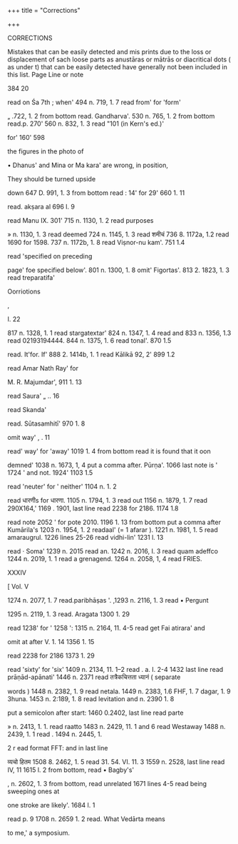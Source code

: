 +++
title = "Corrections"

+++

CORRECTIONS 

Mistakes that can be easily detected and mis prints due to the loss or displacement of sach loose parts as anustāras or mātrās or diacritical dots ( as under t) that can be easily detected have generally not been included in this list. Page Line or note 

384 20 

read on Śa 7th ; when' 494 n. 719, 1. 7 read from' for 'form' 

„ .722, 1. 2 from bottom read. Gandharva'. 530 n. 765, 1. 2 from bottom read.p. 270' 560 n. 832, 1. 3 read "101 (in Kern's ed.)' 

for' 160' 598 

the figures in the photo of 

• Dhanus' and Mina or Ma kara' are wrong, in position, 

They should be turned upside 

down 647 D. 991, 1. 3 from bottom read : 14' for 29' 660 1. 11 

read. akṣara al 696 l. 9 

read Manu IX. 301' 715 n. 1130, 1. 2 read purposes 

» n. 1130, 1. 3 read deemed 724 n. 1145, 1. 3 read शमीचं 736 8. 1172a, 1.2 read 1690 for 1598. 737 n. 1172b, 1. 8 read Viṣnor-nu kam'. 751 1.4 

read 'specified on preceding 

page' foe specified below'. 801 n. 1300, 1. 8 omit' Figortas'. 813 2. 1823, 1. 3 read treparatifa' 

Oorriotions 

, 

I. 22 

817 n. 1328, 1. 1 read stargatextar' 824 n. 1347, 1. 4 read and 833 n. 1356, 1.3 read 02193194444. 844 n. 1375, 1. 6 read tonal'. 870 1.5 

read. It'for. If' 888 2. 1414b, 1. 1 read Kālikā 92, 2' 899 1.2 

read Amar Nath Ray' for 

M. R. Majumdar', 911 1. 13 

read Saura' „ .. 16 

read Skanda' 

read. Sūtasamhitī' 970 1. 8 

omit way' , . 11 

read' way' for 'away' 1019 1. 4 from bottom read it is found that it oon 

demned' 1038 n. 1673, 1, 4 put a comma after. Pūrṇa'. 1066 last note is ' 1724 ' and not. 1924' 1103 1.5 

read 'neuter' for ' neither' 1104 n. 1. 2 

read धारणीs for धारणा. 1105 n. 1794, 1. 3 read out 1156 n. 1879, 1. 7 read 290X164,' 1169 . 1901, last line read 2238 for 2186. 1174 1.8 

read note 2052 ' for pote 2010. 1196 1. 13 from bottom put a comma after Kumārila's 1203 n. 1954, 1. 2 readaal' (= 1 afarar ). 1221 n. 1981, 1. 5 read amaraugrul. 1226 lines 25-26 read vidhi-lin' 1231 l. 13 

read · Soma' 1239 n. 2015 read an. 1242 n. 2016, I. 3 read quam adeffco 1244 n. 2019, 1. 1 read a grenagend. 1264 n. 2058, 1, 4 read FRIES. 

XXXIV 



[ Vol. V 

1274 n. 2077, 1. 7 read.paribhāṣas '. ,1293 n. 2116, 1. 3 read • Pergunt 

1295 n. 2119, 1. 3 read. Aragata 1300 1. 29 

read 1238' for ' 1258 ': 1315 n. 2164, 11. 4-5 read get Fai atirara' and 

omit at after V. 1. 14 1356 1. 15 

read 2238 for 2186 1373 1. 29 

read 'sixty' for 'six' 1409 n. 2134, 11. 1–2 read . a. I. 2-4 1432 last line read prāṇād-apānati' 1446 n. 2371 read तत्रैकचित्तता ध्यानं ( separate 

words ) 1448 n. 2382, 1. 9 read netala. 1449 n. 2383, 1.6 FHF, 1. 7 dagar, 1. 9 3huna. 1453 n. 2:189, 1. 8 read levitation and n. 2390 1. 8 

put a semicolon after start: 1460 0.2402, last line read parte 

» n. 2413, 1. 1. read raatto 1483 n. 2429, 11. 1 and 6 read Westaway 1488 n. 2439, 1. 1 read . 1494 n. 2445, 1. 

2 r ead format FFT: and in last line 

व्यचो हितम 1508 8. 2462, 1. 5 read 31. 54. VI. 11. 3 1559 n. 2528, last line read IV, 11 1615 l. 2 from bottom, read • Bagby's' 

, n. 2602, 1. 3 from bottom, read unrelated 1671 lines 4-5 read being sweeping ones at 

one stroke are likely'. 1684 l. 1 

read p. 9 1708 n. 2659 1. 2 read. What Vedārta means 

to me,' a symposium.